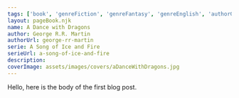 ```yaml
---
tags: ['book', 'genreFiction', 'genreFantasy', 'genreEnglish', 'authorGeorgeRRMartin', 'serieASongOfIceAndFire']
layout: pageBook.njk
name: A Dance with Dragons
author: George R.R. Martin
authorUrl: george-rr-martin
serie: A Song of Ice and Fire
serieUrl: a-song-of-ice-and-fire
description: 
coverImage: assets/images/covers/aDanceWithDragons.jpg
---
```


Hello, here is the body of the first blog post.